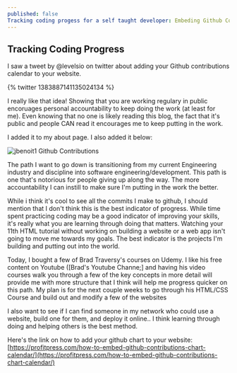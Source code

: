 ```yaml
---
published: false
Tracking coding progess for a self taught developer: Embeding Github Contribution chart into html markdown page
---
```

## Tracking Coding Progress


I saw a tweet by @levelsio on twitter about adding your Github contributions calendar to your website.

{% twitter 1383887141135024134 %}

I really like that idea! Showing that you are working regulary in public encoruages personal accountability to keep doing the work (at least for me). Even knowing that no one is likely reading this blog, the fact that it's public and people CAN read it encourages me to keep putting in the work.

I added it to my about page. I also added it below: 

<img src="http://ghchart.rshah.org/276298/jbenoit1" alt="jbenoit1 Github Contributions">


The path I want to go down is transitioning from my current Engineering industry and discipline into software engineering/development. This path is one that's notorious for people giving up along the way. The more accountability I can instill to make sure I'm putting in the work the better.

While i think it's cool to see all the commits I make to github, I should mention that I don't think  this is the best indicator of progress. While time spent practicing coding may be a good indicator of improving your skills, it's really what you are learning through doing that matters. Watching your 11th HTML tutorial without working on building a website or a web app isn't going to move me towards my goals. The best indicator is the projects I'm building and putting out into the world.

Today, I bought a few of Brad Traversy's courses on Udemy. I like his free content on Youtube ([Brad's Youtube Channe;] and having his video courses walk you through a few of the key concepts in more detail will provide me with more structure that I think will help me progress quicker on this path. My plan is for the next couple weeks to go through his HTML/CSS Course and build out and modify a few of the websites 

I also want to see if I can find someone in my network who could use a website, build one for them, and deploy it online.. I think learning through doing and helping others is the best method.


Here's the link on how to add your github chart to your website: [https://profitpress.com/how-to-embed-github-contributions-chart-calendar/](https://profitpress.com/how-to-embed-github-contributions-chart-calendar/)


